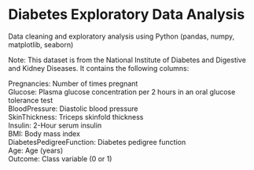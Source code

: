 # Diabetes Exploratory Data Analysis
Data cleaning and exploratory analysis using Python (pandas, numpy, matplotlib, seaborn)

Note: This dataset is from the National Institute of Diabetes and Digestive and Kidney Diseases. It contains the following columns:

Pregnancies: Number of times pregnant<br>
Glucose: Plasma glucose concentration per 2 hours in an oral glucose tolerance test<br>
BloodPressure: Diastolic blood pressure<br>
SkinThickness: Triceps skinfold thickness<br>
Insulin: 2-Hour serum insulin<br>
BMI: Body mass index<br>
DiabetesPedigreeFunction: Diabetes pedigree function<br>
Age: Age (years)<br>
Outcome: Class variable (0 or 1)<br>
